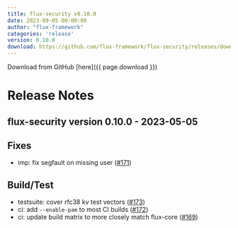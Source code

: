 ```yaml
---
title: flux-security v0.10.0
date: 2023-09-05 00:00:00
author: "flux-framework"
categories: 'release'
version: 0.10.0
download: https://github.com/flux-framework/flux-security/releases/download/v0.10.0/flux-security-0.10.0.tar.gz
---
```


Download from GitHub [here]({{ page.download }})

# Release Notes

flux-security version 0.10.0 - 2023-05-05
-----------------------------------------

## Fixes
 * imp: fix segfault on missing user ([#171](https://github.com/flux-framework/flux-security/issues/171))

## Build/Test
 * testsuite: cover rfc38 kv test vectors ([#173](https://github.com/flux-framework/flux-security/issues/173))
 * ci: add `--enable-pam` to most CI builds ([#172](https://github.com/flux-framework/flux-security/issues/172))
 * ci: update build matrix to more closely match flux-core ([#169](https://github.com/flux-framework/flux-security/issues/169))

